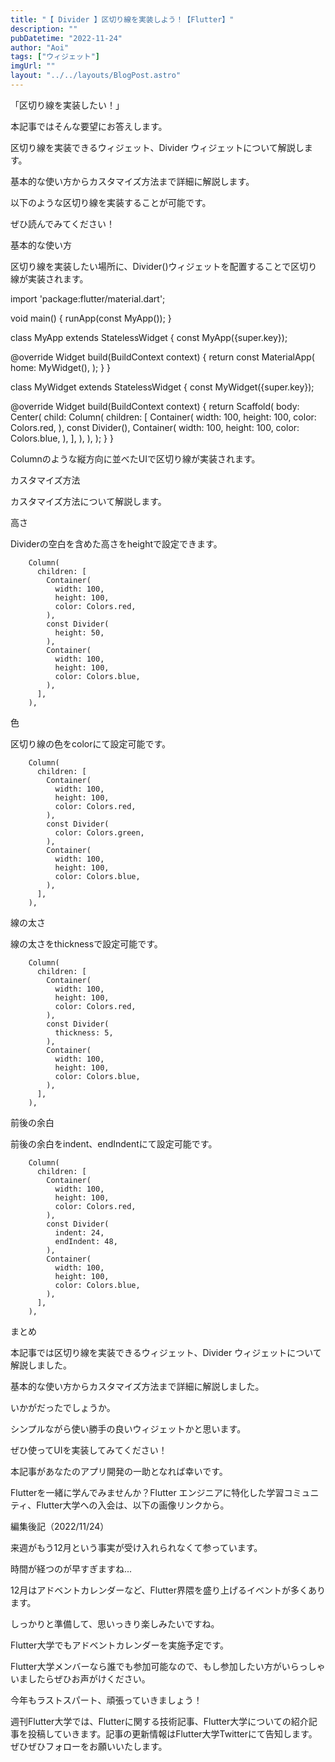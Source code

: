 ```yaml
---
title: "【 Divider 】区切り線を実装しよう！【Flutter】"
description: ""
pubDatetime: "2022-11-24"
author: "Aoi"
tags: ["ウィジェット"]
imgUrl: ""
layout: "../../layouts/BlogPost.astro"
---
```



「区切り線を実装したい！」



本記事ではそんな要望にお答えします。



区切り線を実装できるウィジェット、Divider ウィジェットについて解説します。



基本的な使い方からカスタマイズ方法まで詳細に解説します。



以下のような区切り線を実装することが可能です。







ぜひ読んでみてください！



基本的な使い方



区切り線を実装したい場所に、Divider()ウィジェットを配置することで区切り線が実装されます。



import 'package:flutter/material.dart';

void main() {
  runApp(const MyApp());
}

class MyApp extends StatelessWidget {
  const MyApp({super.key});

  @override
  Widget build(BuildContext context) {
    return const MaterialApp(
      home: MyWidget(),
    );
  }
}

class MyWidget extends StatelessWidget {
  const MyWidget({super.key});

  @override
  Widget build(BuildContext context) {
    return Scaffold(
      body: Center(
        child: Column(
          children: [
            Container(
              width: 100,
              height: 100,
              color: Colors.red,
            ),
            const Divider(),
            Container(
              width: 100,
              height: 100,
              color: Colors.blue,
            ),
          ],
        ),
      ),
    );
  }
}





Columnのような縦方向に並べたUIで区切り線が実装されます。




カスタマイズ方法



カスタマイズ方法について解説します。



高さ



Dividerの空白を含めた高さをheightで設定できます。







        Column(
          children: [
            Container(
              width: 100,
              height: 100,
              color: Colors.red,
            ),
            const Divider(
              height: 50,
            ),
            Container(
              width: 100,
              height: 100,
              color: Colors.blue,
            ),
          ],
        ),



色



区切り線の色をcolorにて設定可能です。







        Column(
          children: [
            Container(
              width: 100,
              height: 100,
              color: Colors.red,
            ),
            const Divider(
              color: Colors.green,
            ),
            Container(
              width: 100,
              height: 100,
              color: Colors.blue,
            ),
          ],
        ),



線の太さ



線の太さをthicknessで設定可能です。







        Column(
          children: [
            Container(
              width: 100,
              height: 100,
              color: Colors.red,
            ),
            const Divider(
              thickness: 5,
            ),
            Container(
              width: 100,
              height: 100,
              color: Colors.blue,
            ),
          ],
        ),



前後の余白



前後の余白をindent、endIndentにて設定可能です。







        Column(
          children: [
            Container(
              width: 100,
              height: 100,
              color: Colors.red,
            ),
            const Divider(
              indent: 24,
              endIndent: 48,
            ),
            Container(
              width: 100,
              height: 100,
              color: Colors.blue,
            ),
          ],
        ),



まとめ



本記事では区切り線を実装できるウィジェット、Divider ウィジェットについて解説しました。



基本的な使い方からカスタマイズ方法まで詳細に解説しました。



いかがだったでしょうか。



シンプルながら使い勝手の良いウィジェットかと思います。



ぜひ使ってUIを実装してみてください！



本記事があなたのアプリ開発の一助となれば幸いです。




Flutterを一緒に学んでみませんか？Flutter エンジニアに特化した学習コミュニティ、Flutter大学への入会は、以下の画像リンクから。










編集後記（2022/11/24）




来週がもう12月という事実が受け入れられなくて参っています。



時間が経つのが早すぎますね...



12月はアドベントカレンダーなど、Flutter界隈を盛り上げるイベントが多くあります。



しっかりと準備して、思いっきり楽しみたいですね。



Flutter大学でもアドベントカレンダーを実施予定です。



Flutter大学メンバーなら誰でも参加可能なので、もし参加したい方がいらっしゃいましたらぜひお声がけください。



今年もラストスパート、頑張っていきましょう！





週刊Flutter大学では、Flutterに関する技術記事、Flutter大学についての紹介記事を投稿していきます。記事の更新情報はFlutter大学Twitterにて告知します。ぜひぜひフォローをお願いいたします。

